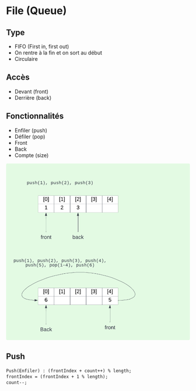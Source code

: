 # File (Queue)
## Type
- FIFO (First in, first out)
- On rentre à la fin et on sort au début
- Circulaire
## Accès
- Devant (front)
- Derrière (back)
## Fonctionnalités
- Enfiler (push)
- Défiler (pop)
- Front
- Back
- Compte (size)

![](img/file1.png)

## Push
```
Push(Enfiler) : (frontIndex + count++) % length;
frontIndex = (frontIndex + 1 % length);
count--;
```